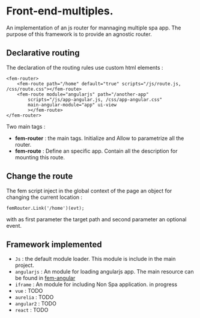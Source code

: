 # Front-end-multiples.

An implementation of an js router for mannaging multiple spa app. The purpose of this framework is to provide an agnostic router. 

## Declarative routing

The declaration of the routing rules use custom html elements :

```
<fem-router>
    <fem-route path="/home" default="true" scripts="/js/route.js, /css/route.css"></fem-route>
    <fem-route module="angularjs" path="/another-app" 
        scripts="/js/app-angular.js, /css/app-angular.css"
        main-angular-module="app" ui-view
        ></fem-route>
</fem-router>
``` 
Two main tags :
 * __fem-router__ : the main tags. Initialize and Allow to parametrize all the router.
 * __fem-route__ : Define an specific app. Contain all the description for mounting this route.
 
## Change the route

The fem script inject in the global context of the page an object for changing the current location :

```
femRouter.Link('/home')(evt);
``` 
with as first parameter the target path and second parameter an optional event.
 
## Framework implemented

* `Js` : the default module loader. This module is include in the main project.
* `angularjs` : An module for loading angularjs app. The main resource can be found in [fem-angular](modules/fem-angularjs)
* `iframe` : An module for including Non Spa application. in progress
* `vue` : TODO
* `aurelia` : TODO
* `angular2` : TODO
* `react` : TODO 


